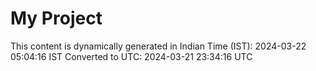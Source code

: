 # My Project

This content is dynamically generated in Indian Time (IST): 2024-03-22 05:04:16 IST
Converted to UTC: 2024-03-21 23:34:16 UTC
